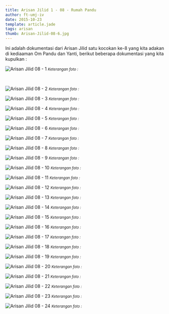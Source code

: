 ```yaml
---
title: Arisan Jilid 1 - 08 - Rumah Pandu
author: ft-umj-iv
date: 2015-10-23
template: article.jade
tags: arisan
thumb: Arisan-Jilid-08-6.jpg
---
```


Ini adalah dokumentasi dari Arisan Jilid satu kocokan ke-8 yang kita adakan di kediaaman Om Pandu dan Yanti, berikut beberapa dokumentasi yang kita kupulkan :

![Arisan Jilid 08 - 1](/story/assets/img/Arisan-Jilid-08-1.jpg)
<small>_Keterangan foto :_</small>

<br/>
<span class="more"></span>

![Arisan Jilid 08 - 2](/story/assets/img/Arisan-Jilid-08-2.jpg)
<small>_Keterangan foto :_</small>

![Arisan Jilid 08 - 3](/story/assets/img/Arisan-Jilid-08-3.jpg)
<small>_Keterangan foto :_</small>

![Arisan Jilid 08 - 4](/story/assets/img/Arisan-Jilid-08-4.jpg)
<small>_Keterangan foto :_</small>

![Arisan Jilid 08 - 5](/story/assets/img/Arisan-Jilid-08-5.jpg)
<small>_Keterangan foto :_</small>

![Arisan Jilid 08 - 6](/story/assets/img/Arisan-Jilid-08-6.jpg)
<small>_Keterangan foto :_</small>

![Arisan Jilid 08 - 7](/story/assets/img/Arisan-Jilid-08-7.jpg)
<small>_Keterangan foto :_</small>

![Arisan Jilid 08 - 8](/story/assets/img/Arisan-Jilid-08-8.jpg)
<small>_Keterangan foto :_</small>

![Arisan Jilid 08 - 9](/story/assets/img/Arisan-Jilid-08-9.jpg)
<small>_Keterangan foto :_</small>

![Arisan Jilid 08 - 10](/story/assets/img/Arisan-Jilid-08-10.jpg)
<small>_Keterangan foto :_</small>

![Arisan Jilid 08 - 11](/story/assets/img/Arisan-Jilid-08-11.jpg)
<small>_Keterangan foto :_</small>

![Arisan Jilid 08 - 12](/story/assets/img/Arisan-Jilid-08-12.jpg)
<small>_Keterangan foto :_</small>

![Arisan Jilid 08 - 13](/story/assets/img/Arisan-Jilid-08-13.jpg)
<small>_Keterangan foto :_</small>

![Arisan Jilid 08 - 14](/story/assets/img/Arisan-Jilid-08-14.jpg)
<small>_Keterangan foto :_</small>

![Arisan Jilid 08 - 15](/story/assets/img/Arisan-Jilid-08-15.jpg)
<small>_Keterangan foto :_</small>

![Arisan Jilid 08 - 16](/story/assets/img/Arisan-Jilid-08-16.jpg)
<small>_Keterangan foto :_</small>

![Arisan Jilid 08 - 17](/story/assets/img/Arisan-Jilid-08-17.jpg)
<small>_Keterangan foto :_</small>

![Arisan Jilid 08 - 18](/story/assets/img/Arisan-Jilid-08-18.jpg)
<small>_Keterangan foto :_</small>

![Arisan Jilid 08 - 19](/story/assets/img/Arisan-Jilid-08-19.jpg)
<small>_Keterangan foto :_</small>

![Arisan Jilid 08 - 20](/story/assets/img/Arisan-Jilid-08-20.jpg)
<small>_Keterangan foto :_</small>

![Arisan Jilid 08 - 21](/story/assets/img/Arisan-Jilid-08-21.jpg)
<small>_Keterangan foto :_</small>

![Arisan Jilid 08 - 22](/story/assets/img/Arisan-Jilid-08-22.jpg)
<small>_Keterangan foto :_</small>

![Arisan Jilid 08 - 23](/story/assets/img/Arisan-Jilid-08-23.jpg)
<small>_Keterangan foto :_</small>

![Arisan Jilid 08 - 24](/story/assets/img/Arisan-Jilid-08-24.jpg)
<small>_Keterangan foto :_</small>
